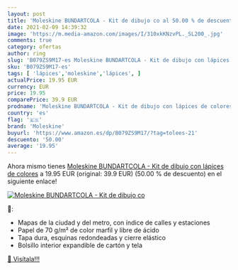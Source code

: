 ```yaml
---
layout: post
title: 'Moleskine BUNDARTCOLA - Kit de dibujo co al 50.00 % de descuento'
date: 2021-02-09 14:39:32
image: 'https://m.media-amazon.com/images/I/310xkKNzvPL._SL200_.jpg'
comments: true
category: ofertas
author: ring
slug: 'B079ZS9M17-es Moleskine BUNDARTCOLA - Kit de dibujo con lápices de colores'
sku: 'B079ZS9M17-es'
tags: [ 'lápices','moleskine','lápices', ]
actualPrice: 19.95 EUR
currency: EUR
price: 19.95
comparePrice: 39.9 EUR
prodname: 'Moleskine BUNDARTCOLA - Kit de dibujo con lápices de colores'
country: 'es'
flag: '🇪🇸'
brand: 'Moleskine'
buyurl: 'https://www.amazon.es/dp/B079ZS9M17/?tag=tolees-21'
descuento: '50.00'
average: '19.95'
---
```


Ahora mismo tienes [Moleskine BUNDARTCOLA - Kit de dibujo con lápices de colores](https://www.amazon.es/dp/B079ZS9M17/?tag=tolees-21) a 19.95 EUR (original: 39.9 EUR) (50.00 %  de descuento) en el siguiente enlace!

[![Moleskine BUNDARTCOLA - Kit de dibujo co](https://m.media-amazon.com/images/I/310xkKNzvPL._SL200_.jpg)](https://www.amazon.es/dp/B079ZS9M17/?tag=tolees-21)

🔎:

- Mapas de la ciudad y del metro, con índice de calles y estaciones
- Papel de 70 g/m² de color marfil y libre de ácido
- Tapa dura, esquinas redondeadas y cierre elástico
- Bolsillo interior expandible de cartón y tela

[🛒 Visítala!!!](https://www.amazon.es/dp/B079ZS9M17/?tag=tolees-21)
